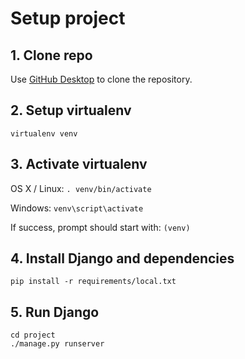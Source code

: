 # Setup project

## 1. Clone repo

Use [GitHub Desktop](https://desktop.github.com/) to clone the repository.

## 2. Setup virtualenv

`virtualenv venv`

## 3. Activate virtualenv

OS X / Linux:
`. venv/bin/activate`

Windows:
`venv\script\activate`

If success, prompt should start with: `(venv)`

## 4. Install Django and dependencies

`pip install -r requirements/local.txt`

## 5. Run Django

```
cd project
./manage.py runserver
```
